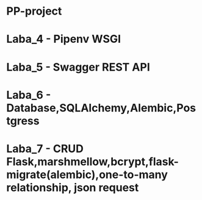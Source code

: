# PP-project
# Laba_4 - Pipenv WSGI
# Laba_5 - Swagger REST API
# Laba_6 - Database,SQLAlchemy,Alembic,Postgress
# Laba_7 - CRUD Flask,marshmellow,bcrypt,flask-migrate(alembic),one-to-many relationship, json request 
